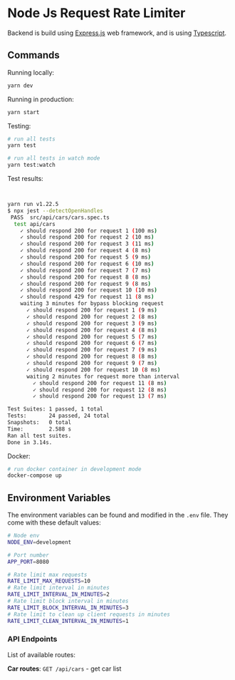 # Node Js Request Rate Limiter 

Backend is build using [Express.js](https://expressjs.com/) web framework, and is using [Typescript](https://www.typescriptlang.org/).

## Commands

Running locally:

```bash
yarn dev
```

Running in production:

```bash
yarn start
```

Testing:

```bash
# run all tests
yarn test

# run all tests in watch mode
yarn test:watch
```

Test results:

```bash


yarn run v1.22.5
$ npx jest --detectOpenHandles
 PASS  src/api/cars/cars.spec.ts
  test api/cars
    ✓ should respond 200 for request 1 (100 ms)
    ✓ should respond 200 for request 2 (10 ms)
    ✓ should respond 200 for request 3 (11 ms)
    ✓ should respond 200 for request 4 (8 ms)
    ✓ should respond 200 for request 5 (9 ms)
    ✓ should respond 200 for request 6 (10 ms)
    ✓ should respond 200 for request 7 (7 ms)
    ✓ should respond 200 for request 8 (8 ms)
    ✓ should respond 200 for request 9 (8 ms)
    ✓ should respond 200 for request 10 (10 ms)
    ✓ should respond 429 for request 11 (8 ms)
    waiting 3 minutes for bypass blocking request
      ✓ should respond 200 for request 1 (9 ms)
      ✓ should respond 200 for request 2 (8 ms)
      ✓ should respond 200 for request 3 (9 ms)
      ✓ should respond 200 for request 4 (8 ms)
      ✓ should respond 200 for request 5 (7 ms)
      ✓ should respond 200 for request 6 (7 ms)
      ✓ should respond 200 for request 7 (9 ms)
      ✓ should respond 200 for request 8 (8 ms)
      ✓ should respond 200 for request 9 (7 ms)
      ✓ should respond 200 for request 10 (8 ms)
      waiting 2 minutes for request more than interval
        ✓ should respond 200 for request 11 (8 ms)
        ✓ should respond 200 for request 12 (8 ms)
        ✓ should respond 200 for request 13 (7 ms)

Test Suites: 1 passed, 1 total
Tests:       24 passed, 24 total
Snapshots:   0 total
Time:        2.588 s
Ran all test suites.
Done in 3.14s.
```

Docker:

```bash
# run docker container in development mode
docker-compose up
```

## Environment Variables

The environment variables can be found and modified in the `.env` file. They come with these default values:

```bash
# Node env
NODE_ENV=development

# Port number
APP_PORT=8080

# Rate limit max requests
RATE_LIMIT_MAX_REQUESTS=10 
# Rate limit interval in minutes
RATE_LIMIT_INTERVAL_IN_MINUTES=2
# Rate limit block interval in minutes
RATE_LIMIT_BLOCK_INTERVAL_IN_MINUTES=3
# Rate limit to clean up client requests in minutes
RATE_LIMIT_CLEAN_INTERVAL_IN_MINUTES=1
```

### API Endpoints

List of available routes:

**Car routes**:
`GET /api/cars` - get car list